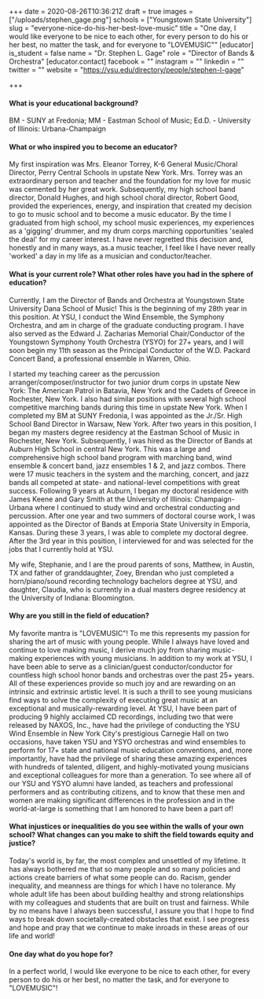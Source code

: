 +++
date = 2020-08-26T10:36:21Z
draft = true
images = ["/uploads/stephen_gage.png"]
schools = ["Youngstown State University"]
slug = "everyone-nice-do-his-her-best-love-music"
title = "One day, I would like everyone to be nice to each other, for every person to do his or her best, no matter the task, and for everyone to \"LOVEMUSIC\""
[educator]
is_student = false
name = "Dr. Stephen L. Gage"
role = "Director of Bands & Orchestra"
[educator.contact]
facebook = ""
instagram = ""
linkedin = ""
twitter = ""
website = "https://ysu.edu/directory/people/stephen-l-gage"

+++
#### What is your educational background?

BM - SUNY at Fredonia; MM - Eastman School of Music; Ed.D. - University of Illinois: Urbana-Champaign

#### What or who inspired you to become an educator?

My first inspiration was Mrs. Eleanor Torrey, K-6 General Music/Choral Director, Perry Central Schools in upstate New York. Mrs. Torrey was an extraordinary person and teacher and the foundation for my love for music was cemented by her great work. Subsequently, my high school band director, Donald Hughes, and high school choral director, Robert Good, provided the experiences, energy, and inspiration that created my decision to go to music school and to become a music educator. By the time I graduated from high school, my school music experiences, my experiences as a 'gigging' drummer, and my drum corps marching opportunities 'sealed the deal' for my career interest. I have never regretted this decision and, honestly and in many ways, as.a music teacher, I feel like I have never really 'worked' a day in my life as a musician and conductor/teacher.

#### What is your current role? What other roles have you had in the sphere of education?

Currently, I am the Director of Bands and Orchestra at Youngstown State University Dana School of Music! This is the beginning of my 28th year in this position. At YSU, I conduct the Wind Ensemble, the Symphony Orchestra, and am in charge of the graduate conducting program. I have also served as the Edward J. Zacharias Memorial Chair/Conductor of the Youngstown Symphony Youth Orchestra (YSYO) for 27+ years, and I will soon begin my 11th season as the Principal Conductor of the W.D. Packard Concert Band, a professional ensemble in Warren, Ohio.

I started my teaching career as the percussion arranger/composer/instructor for two junior drum corps in upstate New York: The American Patrol in Batavia, New York and the Cadets of Greece in Rochester, New York. I also had similar positions with several high school competitive marching bands during this time in upstate New York. When I completed my BM at SUNY Fredonia, I was appointed as the Jr./Sr. High School Band Director in Warsaw, New York. After two years in this position, I began my masters degree residency at the Eastman School of Music in Rochester, New York. Subsequently, I was hired as the Director of Bands at Auburn High School in central New York. This was a large and comprehensive high school band program with marching band, wind ensemble & concert band, jazz ensembles 1 & 2, and jazz combos. There were 17 music teachers in the system and the marching, concert, and jazz bands all competed at state- and national-level competitions with great success. Following 9 years at Auburn, I began my doctoral residence with James Keene and Gary Smith at the University of Illinois: Champaign-Urbana where I continued to study wind and orchestral conducting and percussion. After one year and two summers of doctoral course work, I was appointed as the Director of Bands at Emporia State University in Emporia, Kansas. During these 3 years, I was able to complete my doctoral degree. After the 3rd year in this position, I interviewed for and was selected for the jobs that I currently hold at YSU.

My wife, Stephanie, and I are the proud parents of sons, Matthew, in Austin, TX and father of granddaughter, Zoey, Brendan who just completed a horn/piano/sound recording technology bachelors degree at YSU, and daughter, Claudia, who is currently in a dual masters degree residency at the University of Indiana: Bloomington.

#### Why are you still in the field of education?

My favorite mantra is "LOVEMUSIC"! To me this represents my passion for sharing the art of music with young people. While I always have loved and continue to love making music, I derive much joy from sharing music-making experiences with young musicians. In addition to my work at YSU, I have been able to serve as a clinician/guest conductor/conductor for countless high school honor bands and orchestras over the past 25+ years. All of these experiences provide so much joy and are rewarding on an intrinsic and extrinsic artistic level. It is such a thrill to see young musicians find ways to solve the complexity of executing great music at an exceptional and musically-rewarding level. At YSU, I have been part of producing 9 highly acclaimed CD recordings, including two that were released by NAXOS, Inc., have had the privilege of conducting the YSU Wind Ensemble in New York City's prestigious Carnegie Hall on two occasions, have taken YSU and YSYO orchestras and wind ensembles to perform for 17+ state and national music education conventions, and, more importantly, have had the privilege of sharing these amazing experiences with hundreds of talented, diligent, and highly-motivated young musicians and exceptional colleagues for more than a generation. To see where all of our YSU and YSYO alumni have landed, as teachers and professional performers and as contributing citizens, and to know that these men and women are making significant differences in the profession and in the world-at-large is something that I am honored to have been a part of!

#### What injustices or inequalities do you see within the walls of your own school? What changes can you make to shift the field towards equity and justice?

Today's world is, by far, the most complex and unsettled of my lifetime. It has always bothered me that so many people and so many policies and actions create barriers of what some people can do. Racism, gender inequality, and meanness are things for which I have no tolerance. My whole adult life has been about building healthy and strong relationships with my colleagues and students that are built on trust and fairness. While by no means have I always been successful, I assure you that I hope to find ways to break down societally-created obstacles that exist. I see progress and hope and pray that we continue to make inroads in these areas of our life and world!

#### One day what do you hope for?

In a perfect world, I would like everyone to be nice to each other, for every person to do his or her best, no matter the task, and for everyone to "LOVEMUSIC"!